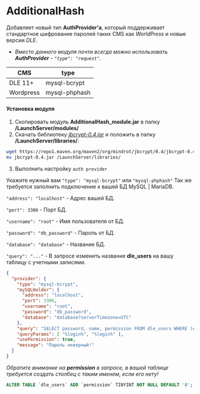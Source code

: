 # AdditionalHash

Добавляет новый тип **AuthProvider'a**, который поддерживает стандартное шифрование паролей таких CMS как *WorldPress* и
новые версии *DLE*.

- *Вместо данного модуля почти всегда можно использовать **AuthProvider** - `"type": "request"`.*

| CMS | type |
| ------ | ------ |
| DLE 11+ | mysql-bcrypt |
| Wordpress | mysql-phphash |

#### Установка модуля

1. Скопировать модуль **AdditionalHash_module.jar** в папку **/LaunchServer/modules/**
2. Скачать библиотеку *[jbcrypt-0.4.jar]* и положить в папку **/LaunchServer/libraries/**:

```sh
wget https://repo1.maven.org/maven2/org/mindrot/jbcrypt/0.4/jbcrypt-0.4.jar
mv jbcrypt-0.4.jar /LaunchServer/libraries/
```

3. Выполнить настройку `auth provider`

Укажите нужный вам `"type": "mysql-bcrypt"` или `"mysql-phphash"`
Так же требуется заполнить подключение к вашей БД MySQL \| MariaDB.

`"address": "localhost"` - Адрес вашей БД.

`"port": 3306` - Порт БД.

`"username": "root"` - Имя пользователя от БД.

`"password": "db_password"` - Пароль от БД.

`"database": "database"` - Название БД.

`"query": "..."` - В запросе изменить название **dle_users** на вашу таблицу с учетными записями.

```json
{
  "provider": {
    "type": "mysql-bcrypt",
    "mySQLHolder": {
      "address": "localhost",
      "port": 3306,
      "username": "root",
      "password": "db_password",
      "database": "database?serverTimezone=UTC"
    },
    "query": "SELECT password, name, permission FROM dle_users WHERE (email=? OR name=?)",
    "queryParams": [ "%login%", "%login%" ],
    "usePermission": true,
    "message": "Пароль неверный!"
  }
}
```

*Обратите внимание на **permission** в запросе, в вашей таблице требуется создать столбец с таким именем, если его
нету!*

```sql
ALTER TABLE `dle_users` ADD `permission` TINYINT NOT NULL DEFAULT '0';
```

[jbcrypt-0.4.jar]: https://repo1.maven.org/maven2/org/mindrot/jbcrypt/0.4/jbcrypt-0.4.jar

